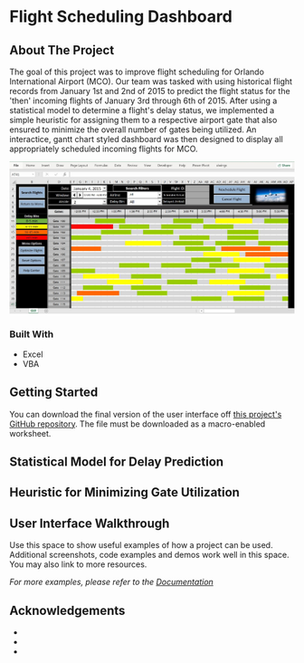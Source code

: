 # Flight Scheduling Dashboard

<!-- ABOUT THE PROJECT -->
## About The Project

The goal of this project was to improve flight scheduling for Orlando International Airport (MCO). Our team was tasked with using historical flight records from January 1st and 2nd of 2015 to predict the flight status for the 'then' incoming flights of January 3rd through 6th of 2015. After using a  statistical model to determine a flight's delay status, we implemented a simple heuristic for assigning them to a respective airport gate that also ensured to minimize the overall number of gates being utilized. An interactice, gantt chart styled dashboard was then designed to display all appropriately scheduled incoming flights for MCO.   

<img src="https://github.com/nicholasgonzalez1/Flight_Scheduling_Dashboard/blob/main/images/gui_screen.JPG?raw=true" width="800">

### Built With
* Excel
* VBA

<!-- GETTING STARTED -->
## Getting Started

You can download the final version of the user interface off [this project's GitHub repository](https://github.com/nicholasgonzalez1/Flight_Scheduling_Dashboard/blob/main/Flight%20Scheduling.xlsm). The file must be downloaded as a macro-enabled worksheet.

<!-- USAGE EXAMPLES -->

## Statistical Model for Delay Prediction

## Heuristic for Minimizing Gate Utilization

## User Interface Walkthrough

Use this space to show useful examples of how a project can be used. Additional screenshots, code examples and demos work well in this space. You may also link to more resources.

_For more examples, please refer to the [Documentation](https://example.com)_

<!-- ACKNOWLEDGEMENTS -->
## Acknowledgements

* []()
* []()
* []()
